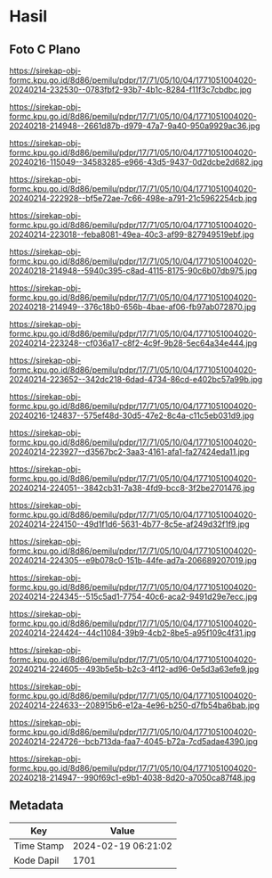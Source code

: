 # Hasil

## Foto C Plano

https://sirekap-obj-formc.kpu.go.id/8d86/pemilu/pdpr/17/71/05/10/04/1771051004020-20240214-232530--0783fbf2-93b7-4b1c-8284-f11f3c7cbdbc.jpg

https://sirekap-obj-formc.kpu.go.id/8d86/pemilu/pdpr/17/71/05/10/04/1771051004020-20240218-214948--2661d87b-d979-47a7-9a40-950a9929ac36.jpg

https://sirekap-obj-formc.kpu.go.id/8d86/pemilu/pdpr/17/71/05/10/04/1771051004020-20240216-115049--34583285-e966-43d5-9437-0d2dcbe2d682.jpg

https://sirekap-obj-formc.kpu.go.id/8d86/pemilu/pdpr/17/71/05/10/04/1771051004020-20240214-222928--bf5e72ae-7c66-498e-a791-21c5962254cb.jpg

https://sirekap-obj-formc.kpu.go.id/8d86/pemilu/pdpr/17/71/05/10/04/1771051004020-20240214-223018--feba8081-49ea-40c3-af99-827949519ebf.jpg

https://sirekap-obj-formc.kpu.go.id/8d86/pemilu/pdpr/17/71/05/10/04/1771051004020-20240218-214948--5940c395-c8ad-4115-8175-90c6b07db975.jpg

https://sirekap-obj-formc.kpu.go.id/8d86/pemilu/pdpr/17/71/05/10/04/1771051004020-20240218-214949--376c18b0-656b-4bae-af06-fb97ab072870.jpg

https://sirekap-obj-formc.kpu.go.id/8d86/pemilu/pdpr/17/71/05/10/04/1771051004020-20240214-223248--cf036a17-c8f2-4c9f-9b28-5ec64a34e444.jpg

https://sirekap-obj-formc.kpu.go.id/8d86/pemilu/pdpr/17/71/05/10/04/1771051004020-20240214-223652--342dc218-6dad-4734-86cd-e402bc57a99b.jpg

https://sirekap-obj-formc.kpu.go.id/8d86/pemilu/pdpr/17/71/05/10/04/1771051004020-20240216-124837--575ef48d-30d5-47e2-8c4a-c11c5eb031d9.jpg

https://sirekap-obj-formc.kpu.go.id/8d86/pemilu/pdpr/17/71/05/10/04/1771051004020-20240214-223927--d3567bc2-3aa3-4161-afa1-fa27424eda11.jpg

https://sirekap-obj-formc.kpu.go.id/8d86/pemilu/pdpr/17/71/05/10/04/1771051004020-20240214-224051--3842cb31-7a38-4fd9-bcc8-3f2be2701476.jpg

https://sirekap-obj-formc.kpu.go.id/8d86/pemilu/pdpr/17/71/05/10/04/1771051004020-20240214-224150--49d1f1d6-5631-4b77-8c5e-af249d32f1f9.jpg

https://sirekap-obj-formc.kpu.go.id/8d86/pemilu/pdpr/17/71/05/10/04/1771051004020-20240214-224305--e9b078c0-151b-44fe-ad7a-206689207019.jpg

https://sirekap-obj-formc.kpu.go.id/8d86/pemilu/pdpr/17/71/05/10/04/1771051004020-20240214-224345--515c5ad1-7754-40c6-aca2-9491d29e7ecc.jpg

https://sirekap-obj-formc.kpu.go.id/8d86/pemilu/pdpr/17/71/05/10/04/1771051004020-20240214-224424--44c11084-39b9-4cb2-8be5-a95f109c4f31.jpg

https://sirekap-obj-formc.kpu.go.id/8d86/pemilu/pdpr/17/71/05/10/04/1771051004020-20240214-224605--493b5e5b-b2c3-4f12-ad96-0e5d3a63efe9.jpg

https://sirekap-obj-formc.kpu.go.id/8d86/pemilu/pdpr/17/71/05/10/04/1771051004020-20240214-224633--208915b6-e12a-4e96-b250-d7fb54ba6bab.jpg

https://sirekap-obj-formc.kpu.go.id/8d86/pemilu/pdpr/17/71/05/10/04/1771051004020-20240214-224726--bcb713da-faa7-4045-b72a-7cd5adae4390.jpg

https://sirekap-obj-formc.kpu.go.id/8d86/pemilu/pdpr/17/71/05/10/04/1771051004020-20240218-214947--990f69c1-e9b1-4038-8d20-a7050ca87f48.jpg


## Metadata

| Key        | Value               |
| ---------- | ------------------- |
| Time Stamp | 2024-02-19 06:21:02 |
| Kode Dapil | 1701                |



